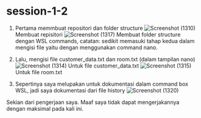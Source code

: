 # session-1-2

1. Pertama memmbuat repositori dan folder structure
   ![Screenshot (1310)](https://user-images.githubusercontent.com/88886593/146648621-4bff4ad4-1826-4146-9026-20be4123ea8c.png)
   Membuat repisitori
   ![Screenshot (1317)](https://user-images.githubusercontent.com/88886593/146648707-0fc764a5-d118-4e18-b6cb-eca4a1013f4d.png)
   Membuat folder structure dengan WSL commands, catatan: sedikit memasuki tahap kedua dalam mengisi file yaitu dengan menggunakan command nano.
   
   
2. Lalu, mengisi file customer_data.txt dan room.txt (dalam tampilan nano)
   ![Screenshot (1314)](https://user-images.githubusercontent.com/88886593/146648756-1c6a0e74-d7ea-4f22-877f-364bc3f43879.png)
   Untuk file customer_data.txt
   ![Screenshot (1315)](https://user-images.githubusercontent.com/88886593/146648765-fc406fef-5ff8-4b30-8128-7f1edb2ca0c4.png)
   Untuk file room.txt


3. Sepertinya saya melupakan untuk dokumentasi dalam command box WSL, jadi saya dokumentasi dari file history
   ![Screenshot (1320)](https://user-images.githubusercontent.com/88886593/146648832-da0b8131-352c-4172-bb34-1c44a7e0cdc8.png)


Sekian dari pengerjaan saya. Maaf saya tidak dapat mengerjakannya dengan maksimal pada kali ini.
   
